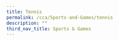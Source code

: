 ```yaml
---
title: Tennis
permalink: /cca/Sports-and-Games/tennis
description: ""
third_nav_title: Sports & Games
---
```

